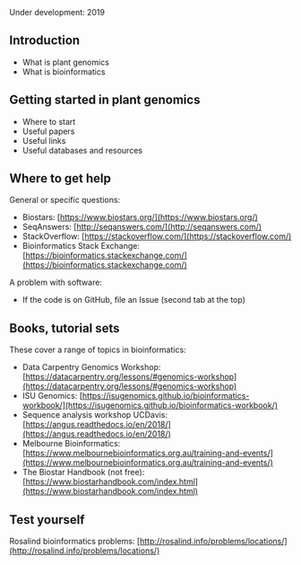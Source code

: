 <br>
<br>

<ss>Under development: 2019</ss>

## Introduction

* What is plant genomics
* What is bioinformatics


## Getting started in plant genomics

* Where to start
* Useful papers
* Useful links
* Useful databases and resources

## Where to get help

General or specific questions:

* Biostars: [https://www.biostars.org/](https://www.biostars.org/)
* SeqAnswers: [http://seqanswers.com/](http://seqanswers.com/)
* StackOverflow: [https://stackoverflow.com/](https://stackoverflow.com/)
* Bioinformatics Stack Exchange: [https://bioinformatics.stackexchange.com/](https://bioinformatics.stackexchange.com/)

A problem with software:

* If the code is on GitHub, file an Issue (second tab at the top)


## Books, tutorial sets

These cover a range of topics in bioinformatics:

* Data Carpentry Genomics Workshop: [https://datacarpentry.org/lessons/#genomics-workshop](https://datacarpentry.org/lessons/#genomics-workshop)
* ISU Genomics: [https://isugenomics.github.io/bioinformatics-workbook/](https://isugenomics.github.io/bioinformatics-workbook/)
* Sequence analysis workshop UCDavis: [https://angus.readthedocs.io/en/2018/](https://angus.readthedocs.io/en/2018/)
* Melbourne Bioinformatics: [https://www.melbournebioinformatics.org.au/training-and-events/](https://www.melbournebioinformatics.org.au/training-and-events/)
* The Biostar Handbook (not free): [https://www.biostarhandbook.com/index.html](https://www.biostarhandbook.com/index.html)


## Test yourself

Rosalind bioinformatics problems: [http://rosalind.info/problems/locations/](http://rosalind.info/problems/locations/)
